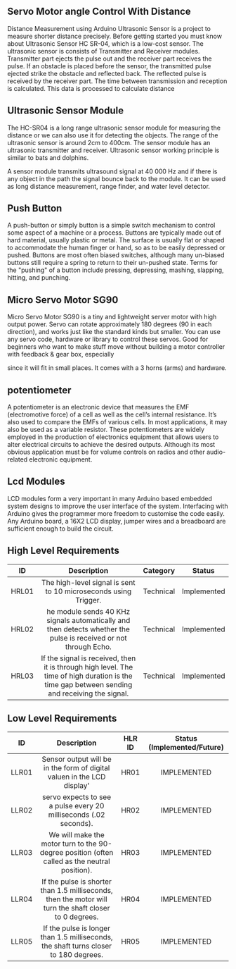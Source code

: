 ## Servo Motor angle Control With Distance
   Distance Measurement using Arduino Ultrasonic Sensor is a project to measure shorter distance precisely. Before getting started you must know about Ultrasonic Sensor HC SR-04, which is a low-cost sensor. The ultrasonic sensor is consists of Transmitter and Receiver modules. Transmitter part ejects the pulse out and the receiver part receives the pulse. If an obstacle is placed before the sensor, the transmitted pulse ejected strike the obstacle and reflected back. The reflected pulse is received by the receiver part. The time between transmission and reception is calculated. This data is processed to calculate distance
   ## Ultrasonic Sensor Module
The HC-SR04 is a long range ultrasonic sensor module for measuring the distance or we can also use it for detecting the objects. The range of the ultrasonic sensor is around 2cm to 400cm. The sensor module has an ultrasonic transmitter and receiver. Ultrasonic sensor working principle is similar to bats and dolphins.

A sensor module transmits ultrasound signal at 40 000 Hz and if there is any object in the path the signal bounce back to the module. It can be used as long distance measurement, range finder, and water level detector.

## Push Button
A push-button or simply button is a simple switch mechanism to control some aspect of a machine or a process. Buttons are typically made out of hard material, usually plastic or metal. The surface is usually flat or shaped to accommodate the human finger or hand, so as to be easily depressed or pushed. Buttons are most often biased switches, although many un-biased buttons still require a spring to return to their un-pushed state. Terms for the "pushing" of a button include pressing, depressing, mashing, slapping, hitting, and punching.

## Micro Servo Motor SG90
Micro Servo Motor SG90 is a tiny and lightweight server motor with high output power. Servo can rotate approximately 180 degrees (90 in each direction), and works just like the standard kinds but smaller. You can use any servo code, hardware or library to control these servos. Good for beginners who want to make stuff move without building a motor controller with feedback & gear box, especially

since it will fit in small places. It comes with a 3 horns (arms) and hardware.

## potentiometer
A potentiometer is an electronic device that measures the EMF (electromotive force) of a cell as well as the cell’s internal resistance. It’s also used to compare the EMFs of various cells. In most applications, it may also be used as a variable resistor. These potentiometers are widely employed in the production of electronics equipment that allows users to alter electrical circuits to achieve the desired outputs. Although its most obvious application must be for volume controls on radios and other audio-related electronic equipment.

## Lcd Modules
LCD modules form a very important in many Arduino based embedded system designs to improve the user interface of the system. Interfacing with Arduino gives the programmer more freedom to customise the code easily. Any Arduino board, a 16X2 LCD display, jumper wires and a breadboard are sufficient enough to build the circuit.

## High Level Requirements
| ID | Description | Category |	Status |
|:-: |:-----------:|:--------:|:------:|
| HRL01 | The high-level signal is sent to 10 microseconds using Trigger.| Technical | Implemented |
| HRL02 |he module sends 40 KHz signals automatically and then detects whether the pulse is received or not through Echo.| Technical | Implemented |
| HRL03 | If the signal is received, then it is through high level. The time of high duration is the time gap between sending and receiving the signal. | Technical | Implemented |
## Low Level Requirements
| ID | Description | HLR ID | Status (Implemented/Future) |
|:-:|:-----------:|:------:|:---------------------------:|
| LLR01 | Sensor output will be in the form of digital valuen in the LCD display' | HR01 | IMPLEMENTED |
| LLR02 | servo expects to see a pulse every 20 milliseconds (.02 seconds). | HR02 | IMPLEMENTED |
| LLR03 | We will make the motor turn to the 90-degree position (often called as the neutral position). | HR03 | IMPLEMENTED |
| LLR04 |If the pulse is shorter than 1.5 milliseconds, then the motor will turn the shaft closer to 0 degrees. | HR04 | IMPLEMENTED |
| LLR05 |If the pulse is longer than 1.5 milliseconds, the shaft turns closer to 180 degrees.  | HR05 | IMPLEMENTED |